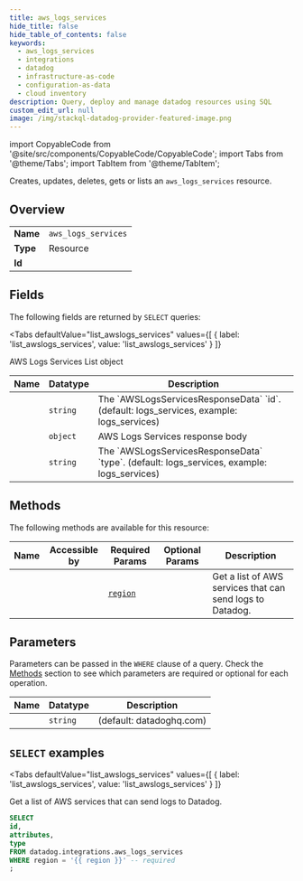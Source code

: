 ```yaml
--- 
title: aws_logs_services
hide_title: false
hide_table_of_contents: false
keywords:
  - aws_logs_services
  - integrations
  - datadog
  - infrastructure-as-code
  - configuration-as-data
  - cloud inventory
description: Query, deploy and manage datadog resources using SQL
custom_edit_url: null
image: /img/stackql-datadog-provider-featured-image.png
---
```


import CopyableCode from '@site/src/components/CopyableCode/CopyableCode';
import Tabs from '@theme/Tabs';
import TabItem from '@theme/TabItem';

Creates, updates, deletes, gets or lists an <code>aws_logs_services</code> resource.

## Overview
<table><tbody>
<tr><td><b>Name</b></td><td><code>aws_logs_services</code></td></tr>
<tr><td><b>Type</b></td><td>Resource</td></tr>
<tr><td><b>Id</b></td><td><CopyableCode code="datadog.integrations.aws_logs_services" /></td></tr>
</tbody></table>

## Fields

The following fields are returned by `SELECT` queries:

<Tabs
    defaultValue="list_awslogs_services"
    values={[
        { label: 'list_awslogs_services', value: 'list_awslogs_services' }
    ]}
>
<TabItem value="list_awslogs_services">

AWS Logs Services List object

<table>
<thead>
    <tr>
    <th>Name</th>
    <th>Datatype</th>
    <th>Description</th>
    </tr>
</thead>
<tbody>
<tr>
    <td><CopyableCode code="id" /></td>
    <td><code>string</code></td>
    <td>The `AWSLogsServicesResponseData` `id`. (default: logs_services, example: logs_services)</td>
</tr>
<tr>
    <td><CopyableCode code="attributes" /></td>
    <td><code>object</code></td>
    <td>AWS Logs Services response body</td>
</tr>
<tr>
    <td><CopyableCode code="type" /></td>
    <td><code>string</code></td>
    <td>The `AWSLogsServicesResponseData` `type`. (default: logs_services, example: logs_services)</td>
</tr>
</tbody>
</table>
</TabItem>
</Tabs>

## Methods

The following methods are available for this resource:

<table>
<thead>
    <tr>
    <th>Name</th>
    <th>Accessible by</th>
    <th>Required Params</th>
    <th>Optional Params</th>
    <th>Description</th>
    </tr>
</thead>
<tbody>
<tr>
    <td><a href="#list_awslogs_services"><CopyableCode code="list_awslogs_services" /></a></td>
    <td><CopyableCode code="select" /></td>
    <td><a href="#parameter-region"><code>region</code></a></td>
    <td></td>
    <td>Get a list of AWS services that can send logs to Datadog.</td>
</tr>
</tbody>
</table>

## Parameters

Parameters can be passed in the `WHERE` clause of a query. Check the [Methods](#methods) section to see which parameters are required or optional for each operation.

<table>
<thead>
    <tr>
    <th>Name</th>
    <th>Datatype</th>
    <th>Description</th>
    </tr>
</thead>
<tbody>
<tr id="parameter-region">
    <td><CopyableCode code="region" /></td>
    <td><code>string</code></td>
    <td>(default: datadoghq.com)</td>
</tr>
</tbody>
</table>

## `SELECT` examples

<Tabs
    defaultValue="list_awslogs_services"
    values={[
        { label: 'list_awslogs_services', value: 'list_awslogs_services' }
    ]}
>
<TabItem value="list_awslogs_services">

Get a list of AWS services that can send logs to Datadog.

```sql
SELECT
id,
attributes,
type
FROM datadog.integrations.aws_logs_services
WHERE region = '{{ region }}' -- required
;
```
</TabItem>
</Tabs>
